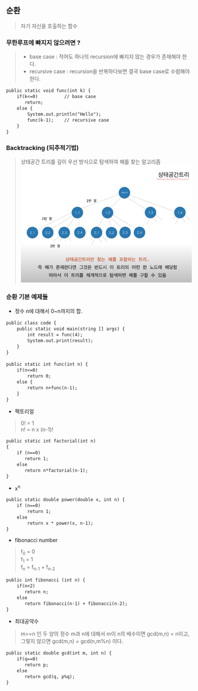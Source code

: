 ## 순환 
> 자기 자신을 호출하는 함수 

### 무한루프에 빠지지 않으려면 ?
> - base case : 적어도 하나의 recursion에 빠지지 않는 경우가 존재해야 한다.
> - recursive case : recursion을 반복하다보면 결국 base case로 수렴해야 한다.

```
public static void func(int k) {
    if(k<=0)          // base case
       return;
    else {
        System.out.println("Hello");
        func(k-1);    // recursive case
    }
} 
```
### Backtracking (되추적기법)
> 상태공간 트리를 깊이 우선 방식으로 탐색하여 해를 찾는 알고리즘
![상태공간트리](./image/상태공간트리.png)


### 순환 기본 예제들 
- 정수 n에 대해서 0~n까지의 합. 
```
public class code {
    public static void main(string [] args) {
        int result = func(4);
        System.out.print(result);
    }
}

public static int func(int n) {
    if(n<=0)
        return 0;
    else {
        return n+func(n-1);
    }
}
```

- 팩토리얼  <br>
> 0! = 1 <br>
> n! = n x (n-1)!  
```
public static int factorial(int n)
{
    if (n==0)
       return 1;
    else
       return n*factorial(n-1);
}
```

- x<sup>n</sup>
```
public static double power(double x, int n) {
    if (n==0)
        return 1;
    else
        return x * power(x, n-1);
}
```

- fibonacci number <br>
> f<sub>0</sub> = 0 <br>
> f<sub>1</sub> = 1 <br>
> f<sub>n</sub> = f<sub>n-1</sub> + f<sub>n-2</sub> 
```
public int fibonacci (int n) {
    if(n<2)
       return n;
    else
       return fibonacci(n-1) + fibonacci(n-2);
}
```

- 최대공약수 <br>
> m>=n 인 두 양의 정수 m과 n에 대해서 m이 n의 배수이면 gcd(m,n) = n이고,<br> 그렇지 않으면 gcd(m,n) = gcd(n,m%n) 이다.
```
public static double gcd(int m, int n) {
    if(q==0)
       return p;
    else
       return gcd(q, p%q);
}
```
